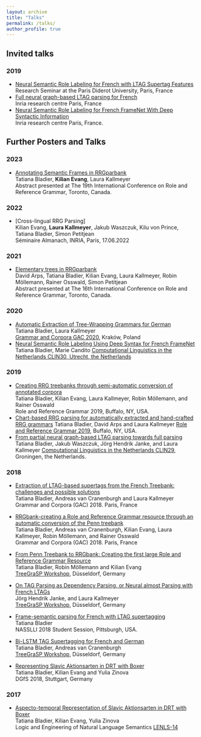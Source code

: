```yaml
---
layout: archive
title: "Talks"
permalink: /talks/
author_profile: true
---
```



## Invited talks

### 2019

- [Neural Semantic Role Labeling for French with LTAG Supertag Features]()<br />
Research Seminar at the Paris Diderot University, Paris, France <br />
- [Full neural graph-based LTAG parsing for French]() <br />
 Inria research centre Paris, France <br />
 - [Neural Semantic Role Labeling for French FrameNet With Deep Syntactic Information]() <br />
 Inria research centre Paris, France.

## Further Posters and Talks

### 2023

- [Annotating Semantic Frames in RRGparbank](https://rrg2023.phil.hhu.de/wp-content/uploads/2023/07/RRG2023-Bladier_Evang_Kallmeyer.pdf) <br />
Tatiana Bladier, <b>Kilian Evang</b>, Laura Kallmeyer <br />
Abstract presented at The 19th International Conference on Role and Reference Grammar, Toronto, Canada.

### 2022

- [Cross-lingual RRG Parsing] <br />
Kilian Evang, <b>Laura Kallmeyer</b>, Jakub Waszczuk, Kilu von Prince, Tatiana Bladier, Simon Petitjean <br />
Séminaire Almanach, INRIA, Paris, 17.06.2022 

### 2021

- [Elementary trees in RRGparbank](https://rrg2021.apps01.yorku.ca/wp-content/uploads/2021/06/rrg_abstract_arps_et_al_rrg_parbank.pdf) <br />
David Arps, Tatiana Bladier, Kilian Evang, Laura Kallmeyer, Robin Möllemann, Rainer Osswald, Simon Petitjean<br />
Abstract presented at The 16th International Conference on Role and Reference Grammar, Toronto, Canada.

### 2020

- [Automatic Extraction of Tree-Wrapping Grammars for German](https://aclanthology.org/2020.tlt-1.5.pdf) <br />
Tatiana Bladier, Laura Kallmeyer <br />
[Grammar and Corpora GAC 2020](https://gac2020.ijp.pan.pl/), Kraków, Poland
- [Neural Semantic Role Labeling Using Deep Syntax for French FrameNet](https://clin30.sites.uu.nl/accepted-submissions) <br />
Tatiana Bladier, Marie Candito
[Computational Linguistics in the Netherlands CLIN30, Utrecht, the Netherlands](https://clin30.sites.uu.nl/accepted-submissions/) 

### 2019

- [Creating RRG treebanks through semi-automatic conversion of annotated corpora](https://ubwp.buffalo.edu/rrg2019/wp-content/uploads/sites/101/2019/07/Bladier.pdf) <br />
Tatiana Bladier, Kilian Evang, Laura Kallmeyer, Robin Möllemann, and Rainer Osswald<br />
Role and Reference Grammar 2019, Buffalo, NY, USA. 
- [Chart-based RRG parsing for automatically extracted and hand-crafted RRG grammars](https://ubwp.buffalo.edu/rrg2019/wp-content/uploads/sites/101/2019/07/Arps.pdf) 
Tatiana Bladier, David Arps and Laura Kallmeyer
[Role and Reference Grammar 2019](https://ubwp.buffalo.edu/rrg2019/wp-content/uploads/sites/101/2019/07/Arps.pdf), Buffalo, NY, USA. 
- [From partial neural graph-based LTAG parsing towards full parsing](http://www.let.rug.nl/clin29/Tatiana_Bladier_J%C3%B6rg_Hendrik_Janke_Jakub_Waszczuk_Laura_Kallmeyer.php)
Tatiana Bladier, Jakub Waszczuk, Jörg Hendrik Janke, and Laura Kallmeyer 
[Computational Linguistics in the Netherlands CLIN29](http://www.let.rug.nl/clin29/index.php), Groningen, the Netherlands. 

### 2018

- [Extraction of LTAG-based supertags from the French Treebank: challenges and possible solutions](http://drehu.linguist.univ-paris-diderot.fr/gac-2018/abstracts/bladier_etal.pdf) <br />
 Tatiana Bladier, Andreas van Cranenburgh and Laura Kallmeyer 
<br /> Grammar and Corpora (GAC) 2018. Paris, France 
- [RRGbank-creating a Role and Reference Grammar resource through an automatic conversion of the Penn treebank](http://drehu.linguist.univ-paris-diderot.fr/gac-2018/abstracts/bladier.pdf) <br />
Tatiana Bladier, Andreas van Cranenburgh, Kilian Evang, Laura Kallmeyer, Robin Möllemann, and Rainer Osswald<br />
Grammar and Corpora (GAC) 2018. Paris, France 
- [From Penn Treebank to RRGbank: Creating the first large Role and Reference Grammar Resource]() <br />
Tatiana Bladier, Robin Möllemann and Kilian Evang<br />
[TreeGraSP Workshop](https://treegrasp.phil.hhu.de/events/treegrasp-meeting-2/), Düsseldorf, Germany 
- [On TAG Parsing as Dependency Parsing, or Neural almost Parsing with French LTAGs](https://treegrasp.phil.hhu.de/events/treegrasp-meeting-2/) <br />
Jörg Hendrik Janke, and Laura Kallmeyer <br />
[TreeGraSP Workshop](https://treegrasp.phil.hhu.de/wp-content/uploads/2018/09/meeting_2-tag-parsing.pdf), Düsseldorf, Germany

- [Frame-semantic parsing for French with LTAG supertagging]()<br />
Tatiana Bladier <br />
NASSLLI 2018 Student Session, Pittsburgh, USA.
- [Bi-LSTM TAG Supertagging for French and German](https://treegrasp.phil.hhu.de/events/treegrasp-meeting-1/)<br />
Tatiana Bladier, Andreas van Cranenburgh <br />
[TreeGraSP Workshop](https://treegrasp.phil.hhu.de/wp-content/uploads/2018/02/supertagging.pdf), Düsseldorf, Germany
- [Representing Slavic Aktionsarten in DRT with Boxer](https://www.dgfs2018.uni-stuttgart.de/programm/postersession/programm-cl-postersession/2018_dgfs-cl-poster-bladier-etal.pdf) <br />
Tatiana Bladier, Kilian Evang and Yulia Zinova <br />
DGfS 2018, Stuttgart, Germany

### 2017

- [Aspecto-temporal Representation of Slavic Aktionsarten in DRT with Boxer](https://lenls.github.io/lenls14/index.html) <br />
Tatiana Bladier, Kilian Evang, Yulia Zinova <br />
Logic and Engineering of Natural Language Semantics [LENLS-14](https://lenls.github.io/lenls14/index.html)
